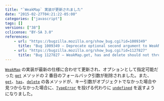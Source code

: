 ```yaml
---
title: "`WeakMap` 実装が更新されました"
date: "2015-02-27T04:21:22-05:00"
categories: ["javascript"]
tags: []
versions: ["38"]
cclicense: "BY-SA 3.0"
references:
    - url: "https://bugzilla.mozilla.org/show_bug.cgi?id=1009349"
      title: "Bug 1009349 – Deprecate optional second argument to WeakMap.prototype.get"
    - url: "https://bugzilla.mozilla.org/show_bug.cgi?id=1127827"
      title: "Bug 1127827 – WeakMap.get, has and delete should not throw when key param is not an object"
---
```

[`WeakMap`](https://developer.mozilla.org/ja/docs/Web/JavaScript/Reference/Global_Objects/WeakMap) の実装が最新の仕様に合わせて更新され、オプションとして指定可能だった [`get`](https://developer.mozilla.org/ja/docs/Web/JavaScript/Reference/Global_Objects/WeakMap/get) メソッドの 2 番目のフォールバック引数が削除されました。また、[`get`](https://developer.mozilla.org/ja/docs/Web/JavaScript/Reference/Global_Objects/WeakMap/get)、[`has`](https://developer.mozilla.org/ja/docs/Web/JavaScript/Reference/Global_Objects/WeakMap/has)、[`delete`](https://developer.mozilla.org/ja/docs/Web/JavaScript/Reference/Global_Objects/WeakMap/delete) の各メソッドが、キー引数がオブジェクトでなかった場合や見つからなかった場合に、[`TypeError`](https://developer.mozilla.org/ja/docs/Web/JavaScript/Reference/Global_Objects/TypeError) を投げる代わりに [`undefined`](https://developer.mozilla.org/ja/docs/Web/JavaScript/Reference/Global_Objects/undefined) を返すようになりました。
